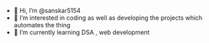 - 👋 Hi, I’m @sanskar5154
- 👀 I’m interested in coding as well as developing the projects which automates the thing
- 🌱 I’m currently learning DSA , web development

<!---
sanskar5154/sanskar5154 is a ✨ special ✨ repository because its `README.md` (this file) appears on your GitHub profile.
You can click the Preview link to take a look at your changes.
--->
